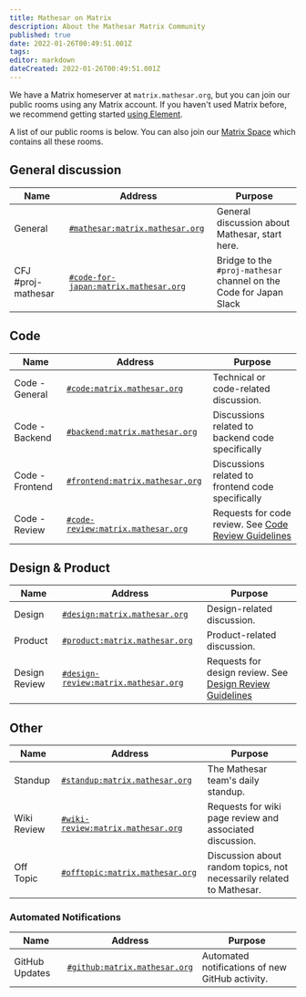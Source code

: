 ```yaml
---
title: Mathesar on Matrix
description: About the Mathesar Matrix Community
published: true
date: 2022-01-26T00:49:51.001Z
tags: 
editor: markdown
dateCreated: 2022-01-26T00:49:51.001Z
---
```


We have a Matrix homeserver at `matrix.mathesar.org`, but you can join our public rooms using any Matrix account. If you haven't used Matrix before, we recommend getting started [using Element](https://element.io/get-started).

A list of our public rooms is below. You can also join our [Matrix Space](https://matrix.to/#/!KQLkDbtIMsvcwUIfNy:matrix.mathesar.org?via=matrix.mathesar.org&via=matrix.org) which contains all these rooms.

## General discussion

| Name | Address | Purpose |
|-|-|-|
| General | [`#mathesar:matrix.mathesar.org`](https://matrix.to/#/#mathesar:matrix.mathesar.org) | General discussion about Mathesar, start here. |
| CFJ #proj-mathesar | [`#code-for-japan:matrix.mathesar.org`](https://matrix.to/#/#code-for-japan:matrix.mathesar.org) | Bridge to the `#proj-mathesar` channel on the Code for Japan Slack |

## Code
| Name | Address | Purpose |
|-|-|-|
| Code - General | [`#code:matrix.mathesar.org`](https://matrix.to/#/#code:matrix.mathesar.org) | Technical or code-related discussion. |
| Code - Backend | [`#backend:matrix.mathesar.org`](https://matrix.to/#/#backend:matrix.mathesar.org) | Discussions related to backend code specifically |
| Code - Frontend | [`#frontend:matrix.mathesar.org`](https://matrix.to/#/#frontend:matrix.mathesar.org) | Discussions related to frontend code specifically  |
| Code - Review | [`#code-review:matrix.mathesar.org`](https://matrix.to/#/#code-review:matrix.mathesar.org) | Requests for code review. See [Code Review Guidelines](/engineering/code-review) |

## Design & Product
| Name | Address | Purpose |
|-|-|-|
| Design | [`#design:matrix.mathesar.org`](https://matrix.to/#/#design:matrix.mathesar.org) | Design-related discussion. |
| Product | [`#product:matrix.mathesar.org`](https://matrix.to/#/#product:matrix.mathesar.org) | Product-related discussion. |
| Design Review | [`#design-review:matrix.mathesar.org`](https://matrix.to/#/#design-review:matrix.mathesar.org) | Requests for design review. See [Design Review Guidelines](/design/process/review-guidelines) |

## Other
| Name | Address | Purpose |
|-|-|-|
| Standup | [`#standup:matrix.mathesar.org`](https://matrix.to/#/#standup:matrix.mathesar.org) | The Mathesar team's daily standup. |
| Wiki Review | [`#wiki-review:matrix.mathesar.org`](https://matrix.to/#/#wiki-review:matrix.mathesar.org) | Requests for wiki page review and associated discussion. |
| Off Topic | [`#offtopic:matrix.mathesar.org`](https://matrix.to/#/#offtopic:matrix.mathesar.org) | Discussion about random topics, not necessarily related to Mathesar. |

### Automated Notifications
| Name | Address | Purpose |
|-|-|-|
| GitHub Updates | [`#github:matrix.mathesar.org`](https://matrix.to/#/#github:matrix.mathesar.org) | Automated notifications of new GitHub activity. |
